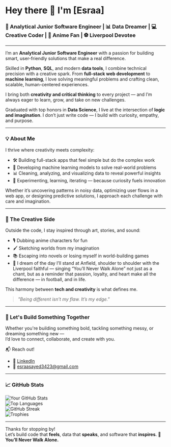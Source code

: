 # Hey there 👋 I'm [Esraa]  

### 🧠 Analytical Junior Software Engineer | 📊 Data Dreamer | 💻 Creative Coder | 🎨 Anime Fan | ⚽ Liverpool Devotee

---

I’m an **Analytical Junior Software Engineer** with a passion for building smart, user-friendly solutions that make a real difference.

Skilled in **Python**, **SQL**, and modern **data tools**, I combine technical precision with a creative spark. From **full-stack web development** to **machine learning**, I love solving meaningful problems and crafting clean, scalable, human-centered experiences.

I bring both **creativity and critical thinking** to every project — and I’m always eager to learn, grow, and take on new challenges.

Graduated with top honors in **Data Science**, I live at the intersection of **logic and imagination**. I don’t just write code — I build with curiosity, empathy, and purpose.

---

### 💡 About Me

I thrive where creativity meets complexity:
- 🛠 Building full-stack apps that feel simple but do the complex work  
- 🤖 Developing machine learning models to solve real-world problems  
- 📊 Cleaning, analyzing, and visualizing data to reveal powerful insights  
- 🧪 Experimenting, learning, iterating — because curiosity fuels innovation

Whether it’s uncovering patterns in noisy data, optimizing user flows in a web app, or designing predictive solutions, I approach each challenge with care and imagination.

---

### 🎨 The Creative Side

Outside the code, I stay inspired through art, stories, and sound:
- 🎙 Dubbing anime characters for fun  
- 🖌 Sketching worlds from my imagination  
- 📚 Escaping into novels or losing myself in world-building games  
- 🔴 I dream of the day I’ll stand at Anfield, shoulder to shoulder with the Liverpool faithful — singing “You’ll Never Walk Alone” not just as a chant, but as a reminder that passion, loyalty, and heart make all the difference — in football, and in life.

This harmony between **tech and creativity** is what defines me.

> _"Being different isn’t my flaw. It’s my edge."_  

---

### 🚀 Let's Build Something Together

Whether you're building something bold, tackling something messy, or dreaming something new —  
I’d love to connect, collaborate, and create with you.

📬 Reach out!

- 🔗 [LinkedIn](https://www.linkedin.com/in/esraa-sayed69/)  
- 📧 esraasayed3423@gmail.com  

---

### 📈 GitHub Stats

![Your GitHub Stats](https://github-readme-stats.vercel.app/api?username=Esraa0609&show_icons=true&theme=radical)  
![Top Languages](https://github-readme-stats.vercel.app/api/top-langs/?username=Esraa0609&layout=compact&theme=radical)  
![GitHub Streak](https://streak-stats.demolab.com?user=Esraa0609&theme=radical)  
![Trophies](https://github-profile-trophy.vercel.app/?username=Esraa0609&theme=radical&row=1&column=6)

---

Thanks for stopping by!  
Let’s build code that **feels**, data that **speaks**, and software that **inspires**. 🌟  
**You’ll Never Walk Alone.**
